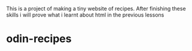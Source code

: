 This is a project of making a tiny website of recipes.
After finishing these skills i will prove what i learnt about html in the previous lessons
# odin-recipes